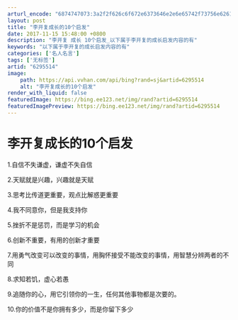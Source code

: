 ```yaml
---
arturl_encode: "6874747073:3a2f2f626c6f672e6373646e2e6e65742f73756e6261696775:692f61727469636c652f64657461696c732f36323935353134"
layout: post
title: "李开复成长的10个启发"
date: 2017-11-15 15:48:00 +0800
description: "李开复 成长 10个启发_以下属于李开复的成长启发内容的有"
keywords: "以下属于李开复的成长启发内容的有"
categories: ['名人名言']
tags: ['无标签']
artid: "6295514"
image:
    path: https://api.vvhan.com/api/bing?rand=sj&artid=6295514
    alt: "李开复成长的10个启发"
render_with_liquid: false
featuredImage: https://bing.ee123.net/img/rand?artid=6295514
featuredImagePreview: https://bing.ee123.net/img/rand?artid=6295514
---
```


# 李开复成长的10个启发

1.自信不失谦虚，谦虚不失自信

2.天赋就是兴趣，兴趣就是天赋

3.思考比传道更重要，观点比解惑更重要

4.我不同意你，但是我支持你

5.挫折不是惩罚，而是学习的机会

6.创新不重要，有用的创新才重要

7.用勇气改变可以改变的事情，用胸怀接受不能改变的事情，用智慧分辨两者的不同

8.求知若饥，虚心若愚

9.追随你的心，用它引领你的一生，任何其他事物都是次要的。

10.你的价值不是你拥有多少，而是你留下多少